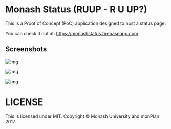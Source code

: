 # Monash Status (RUUP - R U UP?)

This is a Proof of Concept (PoC) application designed to host a status page.

You can check it out at: https://monashstatus.firebaseapp.com

## Screenshots

![img](https://i.imgur.com/UnosQX0.png)

![img](https://i.imgur.com/floIKcF.png)

![img](https://i.imgur.com/GsNdFzs.png)

# LICENSE

This is licensed under MIT. Copyright &copy; Monash University and monPlan 2017.